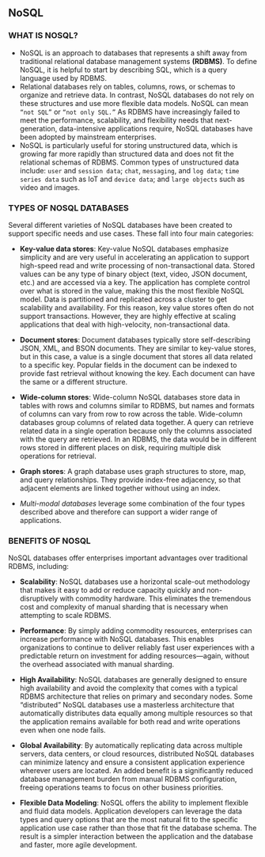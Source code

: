 ## NoSQL

### WHAT IS NOSQL?
- NoSQL is an approach to databases that represents a shift away from traditional relational database management systems **(RDBMS)**. To define NoSQL, it is helpful to start by describing SQL, which is a query language used by RDBMS. 
- Relational databases rely on tables, columns, rows, or schemas to organize and retrieve data. In contrast, NoSQL databases do not rely on these structures and use more flexible data models. NoSQL can mean `“not SQL”` or `“not only SQL.”` As RDBMS have increasingly failed to meet the performance, scalability, and flexibility needs that next-generation, data-intensive applications require, NoSQL databases have been adopted by mainstream enterprises. 
- NoSQL is particularly useful for storing unstructured data, which is growing far more rapidly than structured data and does not fit the relational schemas of RDBMS. Common types of unstructured data include: `user` and `session data`; `chat`, `messaging`, and `log data`; `time series data` such as IoT and `device data`; and `large objects` such as video and images.

### TYPES OF NOSQL DATABASES
Several different varieties of NoSQL databases have been created to support specific needs and use cases. These fall into four main categories:

- **Key-value data stores**: Key-value NoSQL databases emphasize simplicity and are very useful in accelerating an application to support high-speed read and write processing of non-transactional data. Stored values can be any type of binary object (text, video, JSON document, etc.) and are accessed via a key. The application has complete control over what is stored in the value, making this the most flexible NoSQL model. Data is partitioned and replicated across a cluster to get scalability and availability. For this reason, key value stores often do not support transactions. However, they are highly effective at scaling applications that deal with high-velocity, non-transactional data.

- **Document stores**: Document databases typically store self-describing JSON, XML, and BSON documents. They are similar to key-value stores, but in this case, a value is a single document that stores all data related to a specific key. Popular fields in the document can be indexed to provide fast retrieval without knowing the key. Each document can have the same or a different structure.

- **Wide-column stores**: Wide-column NoSQL databases store data in tables with rows and columns similar to RDBMS, but names and formats of columns can vary from row to row across the table. Wide-column databases group columns of related data together. A query can retrieve related data in a single operation because only the columns associated with the query are retrieved. In an RDBMS, the data would be in different rows stored in different places on disk, requiring multiple disk operations for retrieval.

- **Graph stores**: A graph database uses graph structures to store, map, and query relationships. They provide index-free adjacency, so that adjacent elements are linked together without using an index.


- *Multi-modal databases* leverage some combination of the four types described above and therefore can support a wider range of applications.

### BENEFITS OF NOSQL
NoSQL databases offer enterprises important advantages over traditional RDBMS, including:

- **Scalability**: NoSQL databases use a horizontal scale-out methodology that makes it easy to add or reduce capacity quickly and non-disruptively with commodity hardware. This eliminates the tremendous cost and complexity of manual sharding that is necessary when attempting to scale RDBMS.

- **Performance**: By simply adding commodity resources, enterprises can increase performance with NoSQL databases. This enables organizations to continue to deliver reliably fast user experiences with a predictable return on investment for adding resources—again, without the overhead associated with manual sharding.

- **High Availability**: NoSQL databases are generally designed to ensure high availability and avoid the complexity that comes with a typical RDBMS architecture that relies on primary and secondary nodes. Some “distributed” NoSQL databases use a masterless architecture that automatically distributes data equally among multiple resources so that the application remains available for both read and write operations even when one node fails.

- **Global Availability**: By automatically replicating data across multiple servers, data centers, or cloud resources, distributed NoSQL databases can minimize latency and ensure a consistent application experience wherever users are located. An added benefit is a significantly reduced database management burden from manual RDBMS configuration, freeing operations teams to focus on other business priorities.

- **Flexible Data Modeling**: NoSQL offers the ability to implement flexible and fluid data models. Application developers can leverage the data types and query options that are the most natural fit to the specific application use case rather than those that fit the database schema. The result is a simpler interaction between the application and the database and faster, more agile development.

